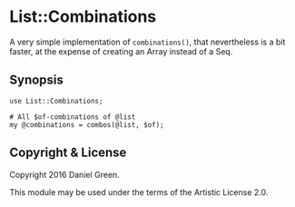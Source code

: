 # List::Combinations
A very simple implementation of `combinations()`, that nevertheless is a bit
faster, at the expense of creating an Array instead of a Seq.


## Synopsis
```
use List::Combinations;

# All $of-combinations of @list
my @combinations = combos(@list, $of);
```

## Copyright & License
Copyright 2016 Daniel Green.

This module may be used under the terms of the Artistic License 2.0.

